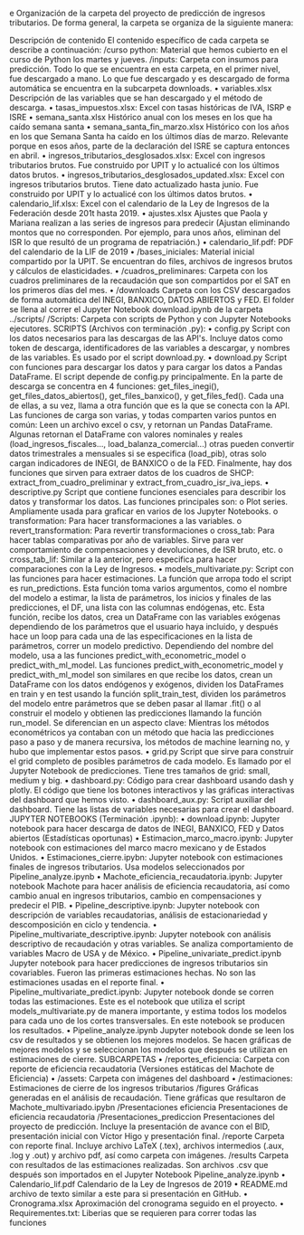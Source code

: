 e
Organización de la carpeta del proyecto de predicción de ingresos tributarios. De forma general, la carpeta se organiza de la siguiente manera:

 


Descripción de contenido
El contenido específico de cada carpeta se describe a continuación:
/curso python: Material que hemos cubierto en el curso de Python los martes y jueves.
/inputs: Carpeta con insumos para predicción. Todo lo que se encuentra en esta carpeta, en el primer nivel, fue descargado a mano. Lo que fue descargado y es descargado de forma automática se encuentra en la subcarpeta downloads.
•	variables.xlsx Descripción de las variables que se han descargado y el método de descarga.
•	tasas_impuestos.xlsx: Excel con tasas históricas de IVA, ISRP e ISRE
•	semana_santa.xlsx Histórico anual con los meses en los que ha caído semana santa
•	semana_santa_fin_marzo.xlsx Histórico con los años en los que Semana Santa ha caído en los últimos días de marzo. Relevante porque en esos años, parte de la declaración del ISRE se captura entonces en abril.
•	ingresos_tributarios_desglosados.xlsx: Excel con ingresos tributarios brutos. Fue construido por UPIT y lo actualicé con los últimos datos brutos.
•	ingresos_tributarios_desglosados_updated.xlsx: Excel con ingresos tributarios brutos. Tiene dato actualizado hasta junio. Fue construido por UPIT y lo actualicé con los últimos datos brutos.
•	calendario_lif.xlsx: Excel con el calendario de la Ley de Ingresos de la Federación desde 201t hasta 2019.
•	ajustes.xlsx Ajustes que Paola y Mariana realizan a las series de ingresos para predecir (Ajustan eliminando montos que no corresponden. Por ejemplo, para unos años, eliminan del ISR lo que resultó de un programa de repatriación.)
•	calendario_lif.pdf: PDF del calendario de la LIF de 2019
•	/bases_iniciales: Material inicial compartido por la UPIT. Se encuentran do files, archivos de ingresos brutos y cálculos de elasticidades.
•	/cuadros_preliminares: Carpeta con los cuadros preliminares de la recaudación que son compartidos por el SAT en los primeros días del mes.
•	/downloads Carpeta con los CSV descargados de forma automática del INEGI, BANXICO, DATOS ABIERTOS y FED. El folder se llena al correr el Jupyter Notebook download.ipynb de la carpeta ../scripts/
/Scripts: Carpeta con scripts de Python y con Jupyter Notebooks ejecutores.
SCRIPTS (Archivos con terminación .py):
•	config.py Script con los datos necesarios para las descargas de las API's. Incluye datos como token de descarga, identificadores de las variables a descargar, y nombres de las variables. Es usado por el script download.py.
•	download.py Script con funciones para descargar los datos y para cargar los datos a Pandas DataFrame. El script depende de config.py principalmente. En la parte de descarga se concentra en 4 funciones: get_files_inegi(), get_files_datos_abiertos(), get_files_banxico(), y get_files_fed(). Cada una de ellas, a su vez, llama a otra función que es la que se conecta con la API. Las funciones de carga son varias, y todas comparten varios puntos en común: Leen un archivo excel o csv, y retornan un Pandas DataFrame. Algunas retornan el DataFrame con valores nominales y reales (load_ingresos_fiscales..., load_balanza_comercial...) otras pueden convertir datos trimestrales a mensuales si se especifica (load_pib), otras solo cargan indicadores de INEGI, de BANXICO o de la FED. Finalmente, hay dos funciones que sirven para extraer datos de los cuadros de SHCP: extract_from_cuadro_preliminar y extract_from_cuadro_isr_iva_ieps.
•	descriptive.py Script que contiene funciones esenciales para describir los datos y transformar los datos. Las funciones principales son:
o	Plot series. Ampliamente usada para graficar en varios de los Jupyter Notebooks.
o	transformation: Para hacer transformaciones a las variables.
o	revert_transformation: Para revertir transformaciones
o	cross_tab: Para hacer tablas comparativas por año de variables. Sirve para ver comportamiento de compensaciones y devoluciones, de ISR bruto, etc.
o	cross_tab_lif: Similar a la anterior, pero especifica para hacer comparaciones con la Ley de Ingresos.
•	models_multivariate.py: Script con las funciones para hacer estimaciones. La función que arropa todo el script es run_predictions. Esta función toma varios argumentos, como el nombre del modelo a estimar, la lista de parámetros, los inicios y finales de las predicciones, el DF, una lista con las columnas endógenas, etc. Esta función, recibe los datos, crea un DataFrame con las variables exógenas dependiendo de los parámetros que el usuario haya incluido, y después hace un loop para cada una de las especificaciones en la lista de parámetros, correr un modelo predictivo. Dependiendo del nombre del modelo, usa a las funciones predict_with_econometric_model o predict_with_ml_model. Las funciones predict_with_econometric_model y predict_with_ml_model son similares en que recibe los datos, crean un DataFrame con los datos endógenos y exógenos, dividen los DataFrames en train y en test usando la función split_train_test, dividen los parámetros del modelo entre parámetros que se deben pasar al llamar .fit() o al construir el modelo y obtienen las predicciones llamando la función run_model. Se diferencian en un aspecto clave: Mientras los métodos econométricos ya contaban con un método que hacia las predicciones paso a paso y de manera recursiva, los métodos de machine learning no, y hubo que implementar estos pasos. 
•	grid.py Script que sirve para construir el grid completo de posibles parámetros de cada modelo. Es llamado por el Jupyter Notebook de predicciones. Tiene tres tamaños de grid: small, medium y big.
•	dashboard.py: Código para crear dashboard usando dash y plotly. El código que tiene los botones interactivos y las gráficas interactivas del dashboard que hemos visto.
•	dashboard_aux.py: Script auxiliar del dashboard. Tiene las listas de variables necesarias para crear el dashboard.
JUPYTER NOTEBOOKS (Terminación .ipynb):
•	download.ipynb: Jupyter notebook para hacer descarga de datos de INEGI, BANXICO, FED y Datos abiertos  (Estadísticas oportunas)
•	Estimacion_marco_macro.ipynb: Jupyter notebook con estimaciones del marco macro mexicano y de Estados Unidos.
•	Estimaciones_cierre.ipybn: Jupyter notebook con estimaciones finales de ingresos tributarios. Usa modelos seleccionados por Pipeline_analyze.ipynb
•	Machote_eficiencia_recaudatoria.ipynb: Jupyter notebook Machote para hacer análisis de eficiencia recaudatoria, así como cambio anual en ingresos tributarios, cambio en compensaciones y predecir el PIB.
•	Pipeline_descriptive.ipynb: Jupyter notebook con descripción de variables recaudatorias, análisis de estacionariedad y descomposición en ciclo y tendencia.
•	Pipeline_multivariate_descriptive.ipynb: Jupyter notebook con análisis descriptivo de recaudación y otras variables. Se analiza comportamiento de variables Macro de USA y de México.
•	Pipeline_univariate_predict.ipynb Jupyter notebook para hacer predicciones de ingresos tributarios sin covariables. Fueron las primeras estimaciones hechas. No son las estimaciones usadas en el reporte final.
•	Pipeline_multivariate_predict.ipynb: Jupyter notebook donde se corren todas las estimaciones. Este es el notebook que utiliza el script models_multivariate.py de manera importante, y estima todos los modelos para cada uno de los cortes transversales. En este notebook se producen los resultados.
•	Pipeline_analyze.ipynb Jupyter notebook donde se leen los csv de resultados y se obtienen los mejores modelos. Se hacen gráficas de mejores modelos y se seleccionan los modelos que después se utilizan en estimaciones de cierre.
 	SUBCARPETAS
•	/reportes_eficiencia: Carpeta con reporte de eficiencia recaudatoria (Versiones estáticas del Machote de Eficiencia)
•	/assets: Carpeta con imágenes del dashboard
•	/estimaciones: Estimaciones de cierre de los ingresos tributarios
/figures Gráficas generadas en el análisis de recaudación. Tiene gráficas que resultaron de Machote_multivariado.ipybn
/Presentaciones eficiencia Presentaciones de eficiencia recaudatoria
/Presentaciones_prediccion Presentaciones del proyecto de predicción. Incluye la presentación de avance con el BID, presentación inicial con Víctor Higo y presentación final.
/reporte Carpeta con reporte final. Incluye archivo LaTeX (.tex), archivos intermedios (.aux, .log y .out) y archivo pdf, así como carpeta con imágenes.
/results Carpeta con resultados de las estimaciones realizadas. Son archivos .csv que después son importados en el Jupyter Notebook Pipeline_analyze.ipynb
•	Calendario_lif.pdf Calendario de la Ley de Ingresos de 2019
•	README.md archivo de texto similar a este para si presentación en GitHub.
•	Cronograma.xlsx Aproximación del cronograma seguido en el proyecto.
•	Requirementes.txt: Liberias que se requieren para correr todas las funciones



